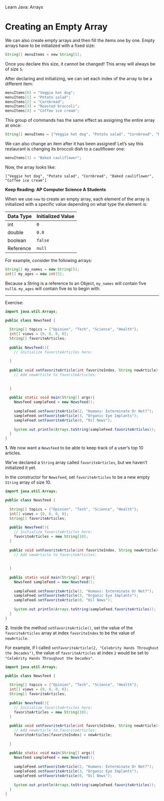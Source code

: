 Learn Java: Arrays
# Creating an Empty Array

We can also create empty arrays and then fill the items one by one. Empty arrays have to be initialized with a fixed size:

```java
String[] menuItems = new String[5];
```

Once you declare this size, it cannot be changed! This array will always be of size `5`.

After declaring and initializing, we can set each index of the array to be a different item:

```java
menuItems[0] = "Veggie hot dog";
menuItems[1] = "Potato salad";
menuItems[2] = "Cornbread";
menuItems[3] = "Roasted broccoli";
menuItems[4] = "Coffee ice cream";
```

This group of commands has the same effect as assigning the entire array at once:

```java
String[] menuItems = {"Veggie hot dog", "Potato salad", "Cornbread", "Roasted broccoli", "Coffee ice cream"};
```

We can also change an item after it has been assigned! Let’s say this restaurant is changing its broccoli dish to a cauliflower one:

```java
menuItems[3] = "Baked cauliflower";
```

Now, the array looks like:

```
["Veggie hot dog", "Potato salad", "Cornbread", "Baked cauliflower", "Coffee ice cream"]
```

**Keep Reading: AP Computer Science A Students**

When we use `new` to create an empty array, each element of the array is initialized with a specific value depending on what type the element is:

| **Data Type** | **Initialized Value** |
| ------------- | --------------------- |
| int           | `0`                   |
| double        | `0.0`                 |
| boolean       | `false`               |
| Reference     | `null`                |

For example, consider the following arrays:

```java
String[] my_names = new String[5];
int[] my_ages = new int[5];
```

Because a String is a reference to an Object, `my_names` will contain five `null`s. `my_ages` will contain five `0`s to begin with.

---

Exercise:

```java
import java.util.Arrays;

public class Newsfeed {
  
  String[] topics = {"Opinion", "Tech", "Science", "Health"};
  int[] views = {0, 0, 0, 0};
  String[] favoriteArticles;
  
  public Newsfeed(){
    // Initialize favoriteArticles here:
    
  }
  
  public void setFavoriteArticle(int favoriteIndex, String newArticle){
    // Add newArticle to favoriteArticles:
    
    
  }
    
  public static void main(String[] args){
    Newsfeed sampleFeed = new Newsfeed();
    
    sampleFeed.setFavoriteArticle(2, "Humans: Exterminate Or Not?");
    sampleFeed.setFavoriteArticle(3, "Organic Eye Implants");
    sampleFeed.setFavoriteArticle(0, "Oil News");
    
    System.out.println(Arrays.toString(sampleFeed.favoriteArticles));
  }
}
```

**1.** We now want a `Newsfeed` to be able to keep track of a user’s top 10 articles.

We’ve declared a `String` array called `favoriteArticles`, but we haven’t initialized it yet.

In the constructor for `Newsfeed`, set `favoriteArticles` to be a new empty `String` array of size 10.

```java
import java.util.Arrays;

public class Newsfeed {
  
  String[] topics = {"Opinion", "Tech", "Science", "Health"};
  int[] views = {0, 0, 0, 0};
  String[] favoriteArticles;
  
  public Newsfeed(){
    // Initialize favoriteArticles here:
    favoriteArticles = new String[10];
  }
  
  public void setFavoriteArticle(int favoriteIndex, String newArticle){
    // Add newArticle to favoriteArticles:
    
    
  }
    
  public static void main(String[] args){
    Newsfeed sampleFeed = new Newsfeed();
    
    sampleFeed.setFavoriteArticle(2, "Humans: Exterminate Or Not?");
    sampleFeed.setFavoriteArticle(3, "Organic Eye Implants");
    sampleFeed.setFavoriteArticle(0, "Oil News");
    
    System.out.println(Arrays.toString(sampleFeed.favoriteArticles));
  }
}
```

**2.** Inside the method `setFavoriteArticle()`, set the value of the `favoriteArticles` array at index `favoriteIndex` to be the value of `newArticle`.

For example, if I called `setFavoriteArticle(2, "Celebrity Hands Throughout the Decades")`, the value of `favoriteArticles` at index `2` would be set to `"Celebrity Hands Throughout the Decades"`.

```java
import java.util.Arrays;

public class Newsfeed {
  
  String[] topics = {"Opinion", "Tech", "Science", "Health"};
  int[] views = {0, 0, 0, 0};
  String[] favoriteArticles;
  
  public Newsfeed(){
    // Initialize favoriteArticles here:
    favoriteArticles = new String[10];
  }
  
  public void setFavoriteArticle(int favoriteIndex, String newArticle){
    // Add newArticle to favoriteArticles:
    favoriteArticles[favoriteIndex] = newArticle;
    
  }
    
  public static void main(String[] args){
    Newsfeed sampleFeed = new Newsfeed();
    
    sampleFeed.setFavoriteArticle(2, "Humans: Exterminate Or Not?");
    sampleFeed.setFavoriteArticle(3, "Organic Eye Implants");
    sampleFeed.setFavoriteArticle(0, "Oil News");
    
    System.out.println(Arrays.toString(sampleFeed.favoriteArticles));
  }
}
```